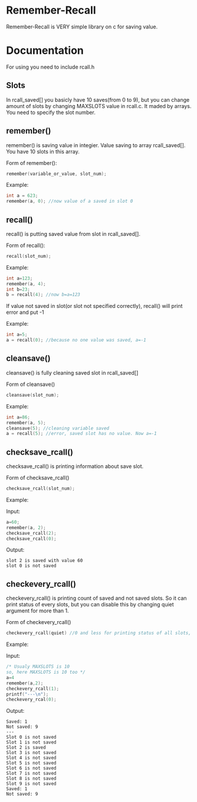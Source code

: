 # Remember-Recall
Remember-Recall is VERY simple library on c for saving value. 

# Documentation
For using you need to include rcall.h

## Slots
In rcall_saved[] you basicly have 10 saves(from 0 to 9), but you can change amount of slots by changing MAXSLOTS value in rcall.c. It maded by arrays. You need to specify the slot number.

## remember()
remember() is saving value in integier. Value saving to array rcall_saved[]. You have 10 slots in this array.

Form of remember():
```c
remember(variable_or_value, slot_num);
```

Example:
```c
int a = 623;
remember(a, 0); //now value of a saved in slot 0
```

## recall()
recall() is putting saved value from slot in rcall_saved[].

Form of recall():
```c
recall(slot_num);
```

Example:
```c
int a=123;
remember(a, 4);
int b=23;
b = recall(4); //now b=a=123
```
If value not saved in slot(or slot not specified correctly), recall() will print error and put -1

Example:
```c
int a=5;
a = recall(0); //because no one value was saved, a=-1
```

## cleansave()
cleansave() is fully cleaning saved slot in rcall_saved[]

Form of cleansave()
```c
cleansave(slot_num);
```

Example:
```c
int a=86;
remember(a, 5);
cleansave(5); //cleaning variable saved
a = recall(5); //error, saved slot has no value. Now a=-1
```

## checksave_rcall()
checksave_rcall() is printing information about save slot.

Form of checksave_rcall()
```c
checksave_rcall(slot_num);
```

Example:

Input:
```c
a=60;
remember(a, 2);
checksave_rcall(2);
checksave_rcall(0);
```

Output:
```
slot 2 is saved with value 60
slot 0 is not saved
```

## checkevery_rcall()
checkevery_rcall() is printing count of saved and not saved slots. So it can print status of every slots, but you can disable this by changing quiet argument for more than 1.

Form of checkevery_rcall()
```c
checkevery_rcall(quiet) //0 and less for printing status of all slots, 1 and more for not printing status of all slots
```

Example:

Input:
```c
/* Usualy MAXSLOTS is 10
so, here MAXSLOTS is 10 too */
a=4
remember(a,2);
checkevery_rcall(1);
printf("---\n");
checkevery_rcal(0);
```

Output:
```
Saved: 1
Not saved: 9
---
Slot 0 is not saved
Slot 1 is not saved
Slot 2 is saved
Slot 3 is not saved
Slot 4 is not saved
Slot 5 is not saved
Slot 6 is not saved
Slot 7 is not saved
Slot 8 is not saved
Slot 9 is not saved
Saved: 1
Not saved: 9
```

